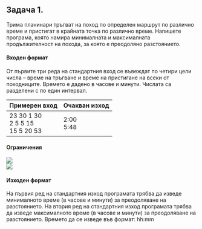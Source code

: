 ## Задача 1. 
Трима планинари тръгват на поход по определен маршрут по различно време и пристигат в крайната точка по различно време. Напишете програма, която намира минималната и максималнaта продължителност на похода, за която е преодоляно разстоянието.

#### Входен формат
От първите три реда на стандартния вход се въвеждат по четири цели числа – време на тръгване и време на пристигане на всеки от походниците. Времето е дадено в часове и минути. Числата са разделени с по един интервал.

Примерен вход|Очакван изход
-|-
23 30 1 30<br>2 5 5 15<br>15 5 20 53|2:00<br>5:48

#### Ограничения
<img src="https://latex.codecogs.com/svg.latex?\Large&space;0\le{hh}<{24}"><br>
<img src="https://latex.codecogs.com/svg.latex?\Large&space;0\le{mm}<60">

#### Изходен формат
На първия ред на стандартния изход програмата трябва да изведе минималното време (в часове и минути) за преодоляване на разстоянието. На втория ред на стандартния изход програмата трябва да изведе максималното време (в часове и минути) за преодоляване на разстоянието. Времето да се изведе във формат: hh:mm

